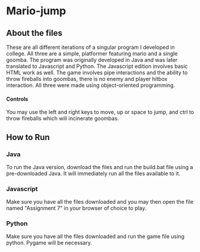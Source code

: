 # Mario-jump
## About the files
These are all different iterations of a singular program I developed in college. All three are a simple, platformer featuring mario and a single goomba. The program was originally developed in Java and was later translated to Javascript and Python. The Javascript edition involves basic HTML work as well. The game involves pipe interactions and the ability to throw fireballs into goombas, there is no enemy and player hitbox interaction. All three were made using object-oriented programming.
#### Controls
You may use the left and right keys to move, up or space to jump, and ctrl to throw fireballs which will incinerate goombas. 
## How to Run
### Java
To run the Java version, download the files and run the build.bat file using a pre-downloaded Java. It will immediately run all the files available to it.
### Javascript
Make sure you have all the files downloaded and you may then open the file named "Assignment 7" in your browser of choice to play.
### Python
Make sure you have all the files downloaded and run the game file using python. Pygame will be necessary.
